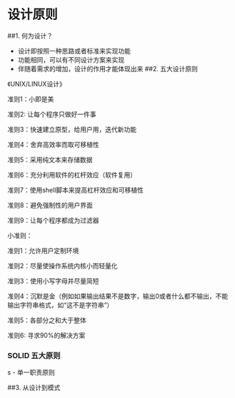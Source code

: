 # 设计原则
##1. 何为设计？
- 设计即按照一种思路或者标准来实现功能
- 功能相同，可以有不同设计方案来实现
- 伴随着需求的增加，设计的作用才能体现出来
##2. 五大设计原则

《UNIX/LINUX设计》

准则1：小即是美

准则2: 让每个程序只做好一件事

准则3：快速建立原型，给用户用，迭代新功能

准则4：舍弃高效率而取可移植性

准则5：采用纯文本来存储数据

准则6：充分利用软件的杠杆效应（软件复用）

准则7：使用shell脚本来提高杠杆效应和可移植性

准则8：避免强制性的用户界面

准则9：让每个程序都成为过滤器



小准则：

准则1：允许用户定制环境

准则2：尽量使操作系统内核小而轻量化

准则3：使用小写字母并尽量简短

准则4：沉默是金（例如如果输出结果不是数字，输出0或者什么都不输出，不能输出字符串格式，如“这不是字符串”）

准则5：各部分之和大于整体

准则6: 寻求90%的解决方案



### SOLID 五大原则

s - 单一职责原则





##3. 从设计到模式